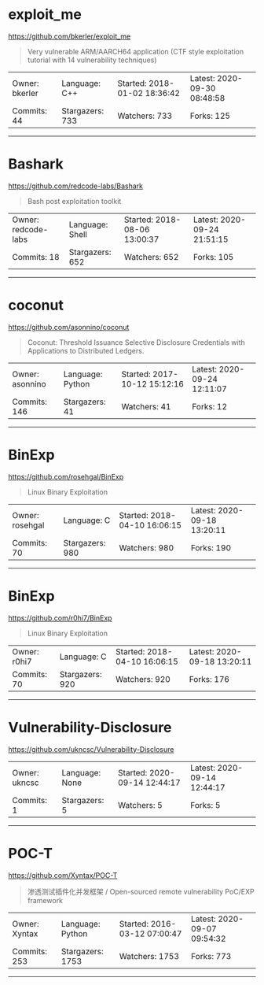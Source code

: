 # exploit_me

https://github.com/bkerler/exploit_me
<blockquote>
Very vulnerable ARM/AARCH64 application (CTF style exploitation tutorial with 14 vulnerability techniques)
</blockquote>

<table>
<tr><td>Owner: bkerler</td>
    <td>Language: C++</td>
    <td>Started: 2018-01-02 18:36:42</td>
    <td>Latest: 2020-09-30 08:48:58</td></tr>
<tr><td>Commits: 44</td>
    <td>Stargazers: 733</td>
    <td>Watchers: 733</td>
    <td>Forks: 125</td></tr>
</table>

---

# Bashark

https://github.com/redcode-labs/Bashark
<blockquote>
Bash post exploitation toolkit
</blockquote>

<table>
<tr><td>Owner: redcode-labs</td>
    <td>Language: Shell</td>
    <td>Started: 2018-08-06 13:00:37</td>
    <td>Latest: 2020-09-24 21:51:15</td></tr>
<tr><td>Commits: 18</td>
    <td>Stargazers: 652</td>
    <td>Watchers: 652</td>
    <td>Forks: 105</td></tr>
</table>

---

# coconut

https://github.com/asonnino/coconut
<blockquote>
Coconut: Threshold Issuance Selective Disclosure Credentials with Applications to Distributed Ledgers.
</blockquote>

<table>
<tr><td>Owner: asonnino</td>
    <td>Language: Python</td>
    <td>Started: 2017-10-12 15:12:16</td>
    <td>Latest: 2020-09-24 12:11:07</td></tr>
<tr><td>Commits: 146</td>
    <td>Stargazers: 41</td>
    <td>Watchers: 41</td>
    <td>Forks: 12</td></tr>
</table>

---

# BinExp

https://github.com/rosehgal/BinExp
<blockquote>
Linux Binary Exploitation
</blockquote>

<table>
<tr><td>Owner: rosehgal</td>
    <td>Language: C</td>
    <td>Started: 2018-04-10 16:06:15</td>
    <td>Latest: 2020-09-18 13:20:11</td></tr>
<tr><td>Commits: 70</td>
    <td>Stargazers: 980</td>
    <td>Watchers: 980</td>
    <td>Forks: 190</td></tr>
</table>

---

# BinExp

https://github.com/r0hi7/BinExp
<blockquote>
Linux Binary Exploitation
</blockquote>

<table>
<tr><td>Owner: r0hi7</td>
    <td>Language: C</td>
    <td>Started: 2018-04-10 16:06:15</td>
    <td>Latest: 2020-09-18 13:20:11</td></tr>
<tr><td>Commits: 70</td>
    <td>Stargazers: 920</td>
    <td>Watchers: 920</td>
    <td>Forks: 176</td></tr>
</table>

---

# Vulnerability-Disclosure

https://github.com/ukncsc/Vulnerability-Disclosure
<blockquote>
<no description>
</blockquote>

<table>
<tr><td>Owner: ukncsc</td>
    <td>Language: None</td>
    <td>Started: 2020-09-14 12:44:17</td>
    <td>Latest: 2020-09-14 12:44:17</td></tr>
<tr><td>Commits: 1</td>
    <td>Stargazers: 5</td>
    <td>Watchers: 5</td>
    <td>Forks: 5</td></tr>
</table>

---

# POC-T

https://github.com/Xyntax/POC-T
<blockquote>
渗透测试插件化并发框架 / Open-sourced remote vulnerability PoC/EXP framework
</blockquote>

<table>
<tr><td>Owner: Xyntax</td>
    <td>Language: Python</td>
    <td>Started: 2016-03-12 07:00:47</td>
    <td>Latest: 2020-09-07 09:54:32</td></tr>
<tr><td>Commits: 253</td>
    <td>Stargazers: 1753</td>
    <td>Watchers: 1753</td>
    <td>Forks: 773</td></tr>
</table>

---

